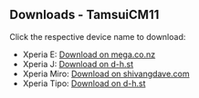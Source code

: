 ## Downloads - TamsuiCM11

Click the respective device name to download:

- Xperia E: [Download on mega.co.nz](https://mega.co.nz/#!IoNxnICD!I026_IZPPTX-PWRJDKMxTUiOEhyc3ogM7WZkTvbj8lg)
- Xperia J: [Download on d-h.st](http://d-h.st/RdK)
- Xperia Miro: [Download on shivangdave.com](http://shivangdave.com/roms.html)
- Xperia Tipo: [Download on d-h.st](http://d-h.st/CIo)
